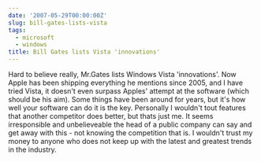 ```yaml
---
date: '2007-05-29T00:00:00Z'
slug: bill-gates-lists-vista
tags:
  - microsoft
  - windows
title: Bill Gates lists Vista 'innovations'
---
```


Hard to believe really, Mr.Gates lists Windows Vista 'innovations'. Now Apple
has been shipping everything he mentions since 2005, and I have tried Vista, it
doesn't even surpass Apples' attempt at the software (which should be his aim).
Some things have been around for years, but it's how well your software can do
it is the key. Personally I wouldn't tout features that another competitor does
better, but thats just me. It seems irresponsible and unbelieveable the head of
a public company can say and get away with this - not knowing the competition
that is. I wouldn't trust my money to anyone who does not keep up with the
latest and greatest trends in the industry.
